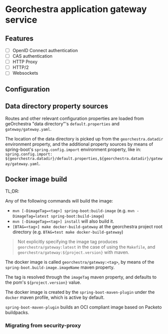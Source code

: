 # Georchestra application gateway service

## Features

- [ ] OpenID Connect authentication
- [ ] CAS authentication
- [ ] HTTP Proxy
- [ ] HTTP/2
- [ ] Websockets

## Configuration

## Data directory property sources

Routes and other relevant configuration properties are loaded from geOrchestra "data directory"'s
`default.properties` and `gateway/gateway.yaml`.

The location of the data directory is picked up from the `georchestra.datadir` environment property,
and the additional property sources by means of spring-boot's 
`spring.config.import` environment property, like in:
`spring.config.import: ${georchestra.datadir}/default.properties,${georchestra.datadir}/gateway/gateway.yaml`.


## Docker image build

TL;DR:

Any of the following commands will build the image:

- `mvn [-DimageTag=<tag>] spring-boot:build-image` (e.g. `mvn -DimageTag=latest spring-boot:build-image`)
- `mvn [-DimageTag=<tag>] install` will also build it.
- `[BTAG=<tag>] make docker-build-gateway` at the georchestra project root directory (e.g. `BTAG=test make docker-build-gateway`)

> Not explicitly specifying the image tag produces `georchestra/gateway:latest` in the case of
using the `Makefile`, and `georchestra/gateway:${project.version}` with maven.

The docker image is called `georchestra/gateway:<tag>`, by means of the
`spring-boot.build-image.imageName` maven property.

The tag is resolved through the `imageTag` maven property, and defaults to 
the pom's `${project.version}` value.

The docker image is created by the `spring-boot-maven-plugin` under the 
`docker` maven profile, which is active by default.

`spring-boot-maven-plugin` builds an OCI compliant image based on Packeto buildpacks.


### Migrating from security-proxy